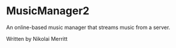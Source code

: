 # MusicManager2
An online-based music manager that streams music from a server.

Written by Nikolai Merritt
